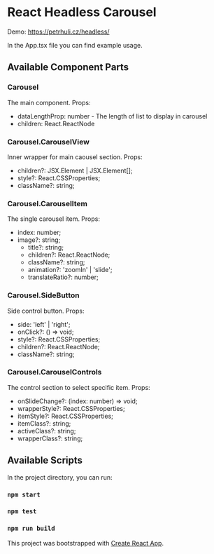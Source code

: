 # React Headless Carousel

Demo: https://petrhuli.cz/headless/

In the App.tsx file you can find example usage.

## Available Component Parts

### Carousel

The main component.
Props:

- dataLengthProp: number - The length of list to display in carousel
- children: React.ReactNode

### Carousel.CarouselView

Inner wrapper for main caousel section.
Props:

- children?: JSX.Element | JSX.Element[];
- style?: React.CSSProperties;
- className?: string;

### Carousel.CarouselItem

The single carousel item.
Props:

- index: number;
- image?: string;
  - title?: string;
  - children?: React.ReactNode;
  - className?: string;
  - animation?: 'zoomIn' | 'slide';
  - translateRatio?: number;

### Carousel.SideButton

Side control button.
Props:

- side: 'left' | 'right';
- onClick?: () => void;
- style?: React.CSSProperties;
- children?: React.ReactNode;
- className?: string;

### Carousel.CarouselControls

The control section to select specific item.
Props:

- onSlideChange?: (index: number) => void;
- wrapperStyle?: React.CSSProperties;
- itemStyle?: React.CSSProperties;
- itemClass?: string;
- activeClass?: string;
- wrapperClass?: string;

## Available Scripts

In the project directory, you can run:

### `npm start`

### `npm test`

### `npm run build`

This project was bootstrapped with [Create React App](https://github.com/facebook/create-react-app).

